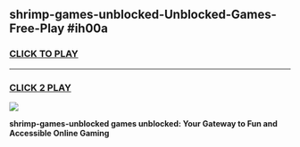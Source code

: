 
## shrimp-games-unblocked-Unblocked-Games-Free-Play #ih00a
<h3>
<a href="https://us.freeplayer.one?title=shrimp-games-unblocked&ref=9M">CLICK TO PLAY</a></h3>
<hr>

<h3>
<a href="https://us.freeplayer.one?title=shrimp-games-unblocked&ref=9M">CLICK 2 PLAY</a>
  
</h3>

<a href="https://us.freeplayer.one?title=shrimp-games-unblocked&ref=9M"><img src="https://clearcache.store/games.png"></a>


**shrimp-games-unblocked games unblocked: Your Gateway to Fun and Accessible Online Gaming**
